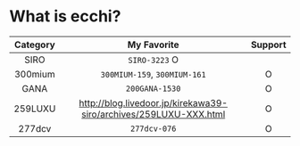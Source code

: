 # What is ecchi?
| Category | My Favorite | Support |
| :---:  | :---: | :---: |
| SIRO | `SIRO-3223` O
| 300mium | `300MIUM-159`, `300MIUM-161` | O
| GANA | `200GANA-1530`| O
| 259LUXU | http://blog.livedoor.jp/kirekawa39-siro/archives/259LUXU-XXX.html| O
| 277dcv | `277dcv-076`| O
